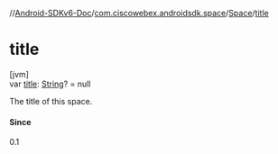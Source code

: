 //[Android-SDKv6-Doc](../../../index.md)/[com.ciscowebex.androidsdk.space](../index.md)/[Space](index.md)/[title](title.md)

# title

[jvm]\
var [title](title.md): [String](https://kotlinlang.org/api/latest/jvm/stdlib/kotlin/-string/index.html)? = null

The title of this space.

#### Since

0.1
